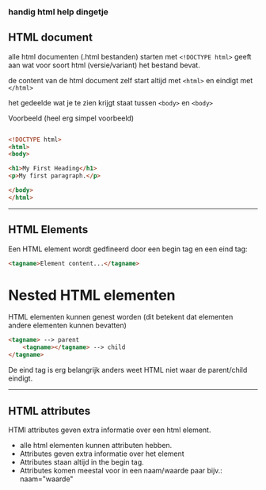 ### handig html help dingetje

## HTML document

alle html documenten (.html bestanden) starten met `<!DOCTYPE html>`
    geeft aan wat voor soort html (versie/variant) het bestand bevat.

de content van de html document zelf start altijd met `<html>` en eindigt met `</html>`

het gedeelde wat je te zien krijgt staat tussen `<body>` en `<body>`


Voorbeeld (heel erg simpel voorbeeld)
```html

<!DOCTYPE html>
<html>
<body>

<h1>My First Heading</h1>
<p>My first paragraph.</p>

</body>
</html>

```


-------------------------------------------------------------------------------------------------------


## HTML Elements

Een HTML element wordt gedfineerd door een begin tag en een eind tag:
```html
<tagname>Element content...</tagname>
```

# Nested HTML elementen

HTML elementen kunnen genest worden (dit betekent dat elementen andere elementen kunnen bevatten)
```html
<tagname> --> parent
    <tagname></tagname> --> child
</tagname>
```
De eind tag is erg belangrijk anders weet HTML niet waar de parent/child eindigt.


-------------------------------------------------------------------------------------------------------


## HTML attributes

HTMl attributes geven extra informatie over een html element.

* alle html elementen kunnen attributen hebben.
* Attributes geven extra informatie over het element
* Attributes staan altijd in the begin tag.
* Attributes komen meestal voor in een naam/waarde paar bijv.: naam="waarde"
